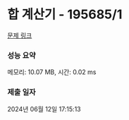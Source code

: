# 합 계산기 - 195685/1 

[문제 링크](https://level.goorm.io/exam/195685/%ED%95%A9-%EA%B3%84%EC%82%B0%EA%B8%B0/quiz/1) 

### 성능 요약

메모리: 10.07 MB, 시간: 0.02 ms

### 제출 일자

2024년 06월 12일 17:15:13

